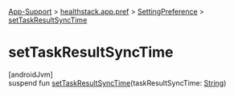 
[App-Support](../../../index.html) > [healthstack.app.pref](../index.html) > [SettingPreference](index.html) > [setTaskResultSyncTime](set-task-result-sync-time.html)



# setTaskResultSyncTime



[androidJvm]\
suspend fun [setTaskResultSyncTime](set-task-result-sync-time.html)(taskResultSyncTime: [String](https://kotlinlang.org/api/latest/jvm/stdlib/kotlin/-string/index.html))




